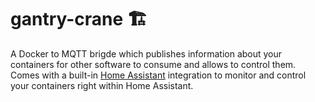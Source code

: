 # gantry-crane 🏗️

A Docker to MQTT brigde which publishes information about your containers for other software to consume and allows to control them.  
Comes with a built-in [Home Assistant](https://www.home-assistant.io/) integration to monitor and control your containers right within Home Assistant.
